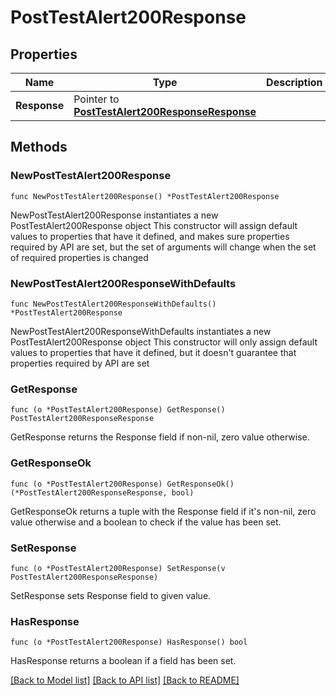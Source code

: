 # PostTestAlert200Response

## Properties

Name | Type | Description | Notes
------------ | ------------- | ------------- | -------------
**Response** | Pointer to [**PostTestAlert200ResponseResponse**](PostTestAlert200ResponseResponse.md) |  | [optional] 

## Methods

### NewPostTestAlert200Response

`func NewPostTestAlert200Response() *PostTestAlert200Response`

NewPostTestAlert200Response instantiates a new PostTestAlert200Response object
This constructor will assign default values to properties that have it defined,
and makes sure properties required by API are set, but the set of arguments
will change when the set of required properties is changed

### NewPostTestAlert200ResponseWithDefaults

`func NewPostTestAlert200ResponseWithDefaults() *PostTestAlert200Response`

NewPostTestAlert200ResponseWithDefaults instantiates a new PostTestAlert200Response object
This constructor will only assign default values to properties that have it defined,
but it doesn't guarantee that properties required by API are set

### GetResponse

`func (o *PostTestAlert200Response) GetResponse() PostTestAlert200ResponseResponse`

GetResponse returns the Response field if non-nil, zero value otherwise.

### GetResponseOk

`func (o *PostTestAlert200Response) GetResponseOk() (*PostTestAlert200ResponseResponse, bool)`

GetResponseOk returns a tuple with the Response field if it's non-nil, zero value otherwise
and a boolean to check if the value has been set.

### SetResponse

`func (o *PostTestAlert200Response) SetResponse(v PostTestAlert200ResponseResponse)`

SetResponse sets Response field to given value.

### HasResponse

`func (o *PostTestAlert200Response) HasResponse() bool`

HasResponse returns a boolean if a field has been set.


[[Back to Model list]](../README.md#documentation-for-models) [[Back to API list]](../README.md#documentation-for-api-endpoints) [[Back to README]](../README.md)


